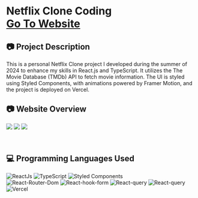 # Netflix Clone Coding <br> [Go To Website](https://netflix-clone-tau-woad.vercel.app/)

## 📷 Project Description
This is a personal Netflix Clone project I developed during the summer of 2024 to enhance my skills in React.js and TypeScript. 
It utilizes the The Movie Database (TMDb) API to fetch movie information. 
The UI is styled using Styled Components, with animations powered by Framer Motion, and the project is deployed on Vercel.



## 📷 Website Overview
![](https://velog.velcdn.com/images/wghong22/post/7788fbf3-4853-4b15-bdc0-be885dc1aa02/image.png)
![](https://velog.velcdn.com/images/wghong22/post/8de910ac-48b6-41c4-9efa-c48abf8da795/image.png)
![](https://velog.velcdn.com/images/wghong22/post/fbd7e997-4883-4f74-950f-d35e98ee7019/image.png)

<br>

## 💻 Programming Languages Used
![ReactJs](https://img.shields.io/badge/React-20232A?style=for-the-badge&logo=react&logoColor=61DAFB)
![TypeScript](https://img.shields.io/badge/typescript-%23007ACC.svg?style=for-the-badge&logo=typescript&logoColor=white)
![Styled Components](https://img.shields.io/badge/styled--components-DB7093?style=for-the-badge&logo=styled-components&logoColor=white)
<br>
![React-Router-Dom](https://badgen.net/badge/React/React-Router-Dom/blue/?icon=atom)
![React-hook-form](https://badgen.net/badge/React/React-Hook-Form/cyan/?icon=atom)
![React-query](https://badgen.net/badge/React/React-query/purple/?icon=atom)
![React-query](https://badgen.net/badge/Animations/Framer-Motion/green)
![Vercel](https://badgen.net/badge/Deploy/Vercel/grey/?icon=vercel)
